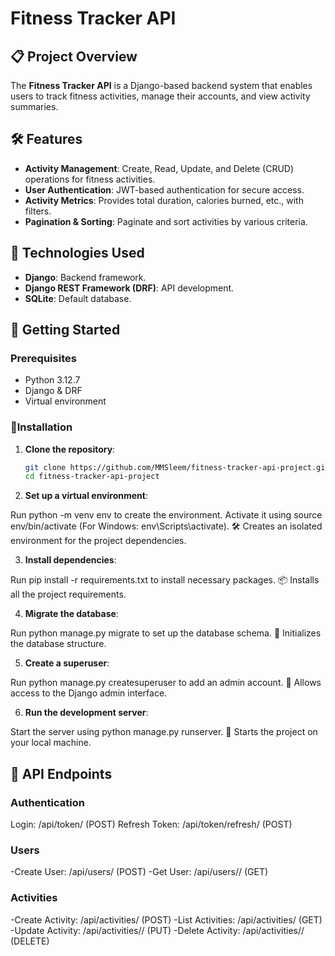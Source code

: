 # Fitness Tracker API

## 📋 Project Overview
The **Fitness Tracker API** is a Django-based backend system that enables users to track fitness activities, manage their accounts, and view activity summaries.

## 🛠️ Features
- **Activity Management**: Create, Read, Update, and Delete (CRUD) operations for fitness activities.
- **User Authentication**: JWT-based authentication for secure access.
- **Activity Metrics**: Provides total duration, calories burned, etc., with filters.
- **Pagination & Sorting**: Paginate and sort activities by various criteria.

## 🔧 Technologies Used
- **Django**: Backend framework.
- **Django REST Framework (DRF)**: API development.
- **SQLite**: Default database.

## 🚀 Getting Started

### Prerequisites
- Python 3.12.7
- Django & DRF
- Virtual environment

### 🚀Installation
1. **Clone the repository**:
   ```bash
   git clone https://github.com/MMSleem/fitness-tracker-api-project.git
   cd fitness-tracker-api-project
   
2. **Set up a virtual environment**:

Run python -m venv env to create the environment.
Activate it using source env/bin/activate (For Windows: env\Scripts\activate).
🛠️ Creates an isolated environment for the project dependencies.

3. **Install dependencies**:

Run pip install -r requirements.txt to install necessary packages.
📦 Installs all the project requirements.

4. **Migrate the database**:

Run python manage.py migrate to set up the database schema.
💾 Initializes the database structure.

5. **Create a superuser**:

Run python manage.py createsuperuser to add an admin account.
🔑 Allows access to the Django admin interface.

6. **Run the development server**:

Start the server using python manage.py runserver.
🚀 Starts the project on your local machine.


## 📖 API Endpoints
### Authentication
Login: /api/token/ (POST)
Refresh Token: /api/token/refresh/ (POST)

### Users
-Create User: /api/users/ (POST)
-Get User: /api/users/<id>/ (GET)
### Activities
-Create Activity: /api/activities/ (POST)
-List Activities: /api/activities/ (GET)
-Update Activity: /api/activities/<id>/ (PUT)
-Delete Activity: /api/activities/<id>/ (DELETE)
